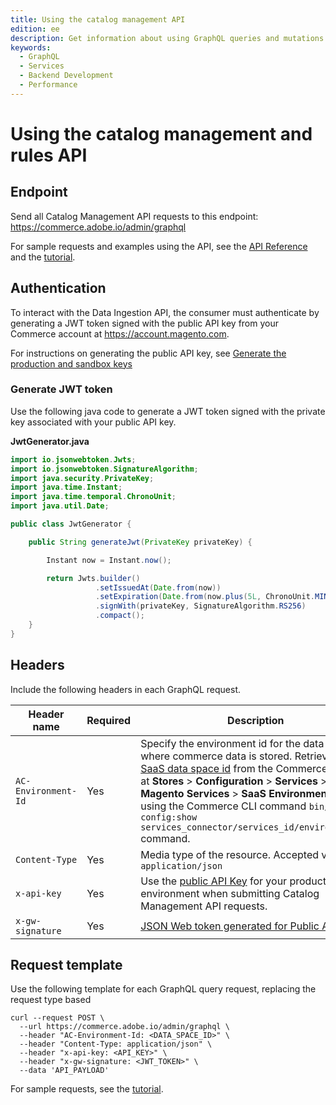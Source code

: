 ```yaml
---
title: Using the catalog management API
edition: ee
description: Get information about using GraphQL queries and mutations to manage channels, policies, and configuration for search and recommendations capabilities.
keywords:
  - GraphQL
  - Services
  - Backend Development
  - Performance
---
```


# Using the catalog management and rules API

## Endpoint

Send all Catalog Management API requests to this endpoint: https://commerce.adobe.io/admin/graphql

<InlineAlert variant="info" slots="text"/>

For sample requests and examples using the API, see the [API Reference](api-reference.md) and the [tutorial](../ccdm-use-case.md).

## Authentication

To interact with the Data Ingestion API, the consumer must authenticate by generating a JWT token signed with the public API key from your Commerce account at https://account.magento.com.

For instructions on generating the public API key, see [Generate the production and sandbox keys](https://experienceleague.adobe.com/en/docs/commerce-merchant-services/user-guides/integration-services/saas#genapikey)

### Generate JWT token

Use the following java code to generate a JWT token signed with the private key associated with your public API key.

**JwtGenerator.java**

```java
import io.jsonwebtoken.Jwts;
import io.jsonwebtoken.SignatureAlgorithm;
import java.security.PrivateKey;
import java.time.Instant;
import java.time.temporal.ChronoUnit;
import java.util.Date;

public class JwtGenerator {

    public String generateJwt(PrivateKey privateKey) {

        Instant now = Instant.now();

        return Jwts.builder()
                   .setIssuedAt(Date.from(now))
                   .setExpiration(Date.from(now.plus(5L, ChronoUnit.MINUTES)))
                   .signWith(privateKey, SignatureAlgorithm.RS256)
                   .compact();
    }
}
```

## Headers

Include the following headers in each GraphQL request.

| Header name        | Required | Description                                                                                                                                                                                                                        |
|--------------------|----------|------------------------------------------------------------------------------------------------------------------------------------------------------------------------------------------------------------------------------------|
|`AC-Environment-Id` | Yes | Specify the environment id for the data space where commerce data is stored. Retrieve the [SaaS data space id](https://experienceleague.adobe.com/en/docs/commerce-merchant-services/user-guides/integration-services/saas#saas-data-space-provisioning) from the Commerce Admin at **Stores** > **Configuration** > **Services** > **Magento Services** > **SaaS Environment**, or using the Commerce CLI command `bin/magento config:show services_connector/services_id/environment_id` command. |
| `Content-Type`     | Yes      | Media type of the resource. Accepted value: `application/json`                                                                                      |
| `x-api-key`        | Yes      | Use the [public API Key](https://experienceleague.adobe.com/en/docs/commerce-merchant-services/user-guides/integration-services/saas#genapikey) for your production environment when submitting Catalog Management API requests.                             |
| `x-gw-signature`   | Yes      | [JSON Web token generated for Public API key](#generate-jwt-token) |

## Request template

Use the following template for each GraphQL query request, replacing the request type based 

```shell
curl --request POST \
  --url https://commerce.adobe.io/admin/graphql \
  --header "AC-Environment-Id: <DATA_SPACE_ID>" \
  --header "Content-Type: application/json" \
  --header "x-api-key: <API_KEY>" \
  --header "x-gw-signature: <JWT_TOKEN>" \
  --data 'API_PAYLOAD'
```

For sample requests, see the [tutorial](../ccdm-use-case.md).

